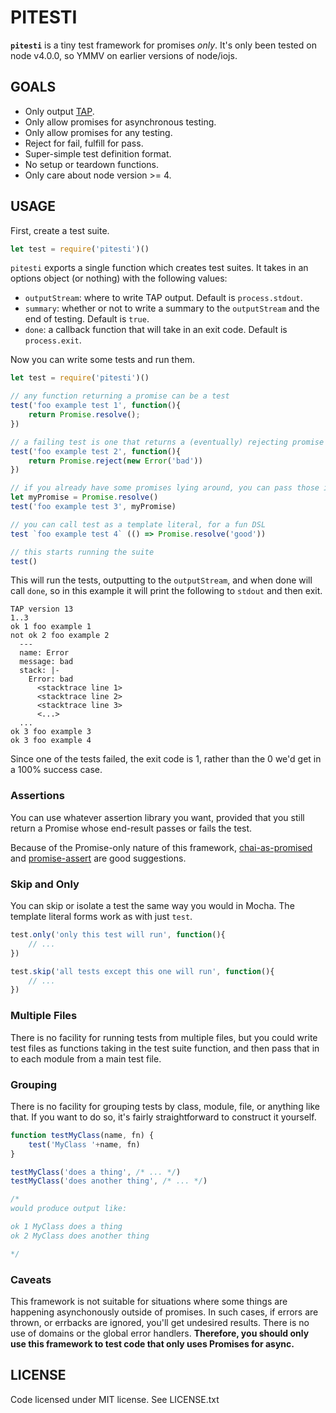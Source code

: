 # PITESTI

**`pitesti`** is a tiny test framework for promises *only*. It's only been
tested on node v4.0.0, so YMMV on earlier versions of node/iojs.

## GOALS

* Only output [TAP](https://testanything.org/).
* Only allow promises for asynchronous testing.
* Only allow promises for any testing.
* Reject for fail, fulfill for pass.
* Super-simple test definition format.
* No setup or teardown functions.
* Only care about node version >= 4.

## USAGE

First, create a test suite.

```js
let test = require('pitesti')()
```

`pitesti` exports a single function which creates test suites. It takes in an
options object (or nothing) with the following values:

* `outputStream`: where to write TAP output. Default is `process.stdout`.
* `summary`: whether or not to write a summary to the `outputStream` and the end
of testing. Default is `true`.
* `done`: a callback function that will take in an exit code. Default is
`process.exit`.

Now you can write some tests and run them.

```js
let test = require('pitesti')()

// any function returning a promise can be a test
test('foo example test 1', function(){
    return Promise.resolve();
})

// a failing test is one that returns a (eventually) rejecting promise
test('foo example test 2', function(){
    return Promise.reject(new Error('bad'))
})

// if you already have some promises lying around, you can pass those in
let myPromise = Promise.resolve()
test('foo example test 3', myPromise)

// you can call test as a template literal, for a fun DSL
test `foo example test 4` (() => Promise.resolve('good'))

// this starts running the suite
test()
```

This will run the tests, outputting to the `outputStream`, and when done will
call `done`, so in this example it will print the following to `stdout` and then
exit.

```
TAP version 13
1..3
ok 1 foo example 1
not ok 2 foo example 2
  ---
  name: Error
  message: bad
  stack: |-
    Error: bad
      <stacktrace line 1>
      <stacktrace line 2>
      <stacktrace line 3>
      <...>
  ...
ok 3 foo example 3
ok 3 foo example 4
```

Since one of the tests failed, the exit code is 1, rather than the 0 we'd get in
a 100% success case.

### Assertions

You can use whatever assertion library you want, provided that you still return
a Promise whose end-result passes or fails the test.

Because of the Promise-only nature of this framework, [chai-as-promised](https://www.npmjs.com/package/chai-as-promised)
and [promise-assert](https://www.npmjs.com/package/promise-assert) are good
suggestions.

### Skip and Only

You can skip or isolate a test the same way you would in Mocha. The template
literal forms work as with just `test`.

```js
test.only('only this test will run', function(){
    // ...
})
```

```js
test.skip('all tests except this one will run', function(){
    // ...
})
```

### Multiple Files

There is no facility for running tests from multiple files, but you could write
test files as functions taking in the test suite function, and then pass that
in to each module from a main test file.

### Grouping

There is no facility for grouping tests by class, module, file, or anything like
that. If you want to do so, it's fairly straightforward to construct it
yourself.

```js
function testMyClass(name, fn) {
    test('MyClass '+name, fn)
}

testMyClass('does a thing', /* ... */)
testMyClass('does another thing', /* ... */)

/*
would produce output like:

ok 1 MyClass does a thing
ok 2 MyClass does another thing

*/
```

### Caveats

This framework is not suitable for situations where some things are happening
asynchonously outside of promises. In such cases, if errors are thrown, or
errbacks are ignored, you'll get undesired results. There is no use of domains
or the global error handlers. **Therefore, you should only use this framework
to test code that only uses Promises for async.**

## LICENSE

Code licensed under MIT license. See LICENSE.txt
